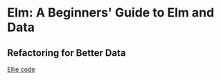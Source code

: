 # Elm: A Beginners' Guide to Elm and Data

## Refactoring for Better Data

[Ellie code](https://ellie-app.com/DfWyVkhg8ka1/2)
